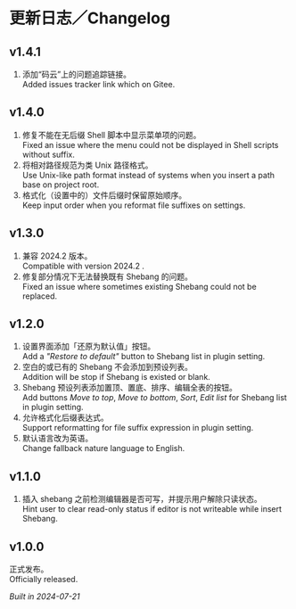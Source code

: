 # 更新日志／Changelog

## v1.4.1

1. 添加“码云”上的问题追踪链接。  
   Added issues tracker link which on Gitee.

## v1.4.0

1. 修复不能在无后缀 Shell 脚本中显示菜单项的问题。  
   Fixed an issue where the menu could not be displayed in Shell scripts without suffix.
2. 将相对路径规范为类 Unix 路径格式。  
   Use Unix-like path format instead of systems when you insert a path base on project root.
3. 格式化（设置中的）文件后缀时保留原始顺序。  
   Keep input order when you reformat file suffixes on settings.

## v1.3.0

1. 兼容 2024.2 版本。  
   Compatible with version 2024.2 .
2. 修复部分情况下无法替换既有 Shebang 的问题。  
   Fixed an issue where sometimes existing Shebang could not be replaced.

## v1.2.0

1. 设置界面添加「还原为默认值」按钮。  
   Add a _"Restore to default"_ button to Shebang list in plugin setting.
2. 空白的或已有的 Shebang 不会添加到预设列表。  
   Addition will be stop if Shebang is existed or blank.
3. Shebang 预设列表添加置顶、置底、排序、编辑全表的按钮。  
   Add buttons _Move to top_, _Move to bottom_, _Sort_, _Edit list_ for Shebang list in plugin setting.
4. 允许格式化后缀表达式。  
   Support reformatting for file suffix expression in plugin setting.
5. 默认语言改为英语。  
   Change fallback nature language to English.

## v1.1.0

1. 插入 shebang 之前检测编辑器是否可写，并提示用户解除只读状态。  
   Hint user to clear read-only status if editor is not writeable while insert Shebang.

## v1.0.0

正式发布。  
Officially released.

_Built in 2024-07-21_
